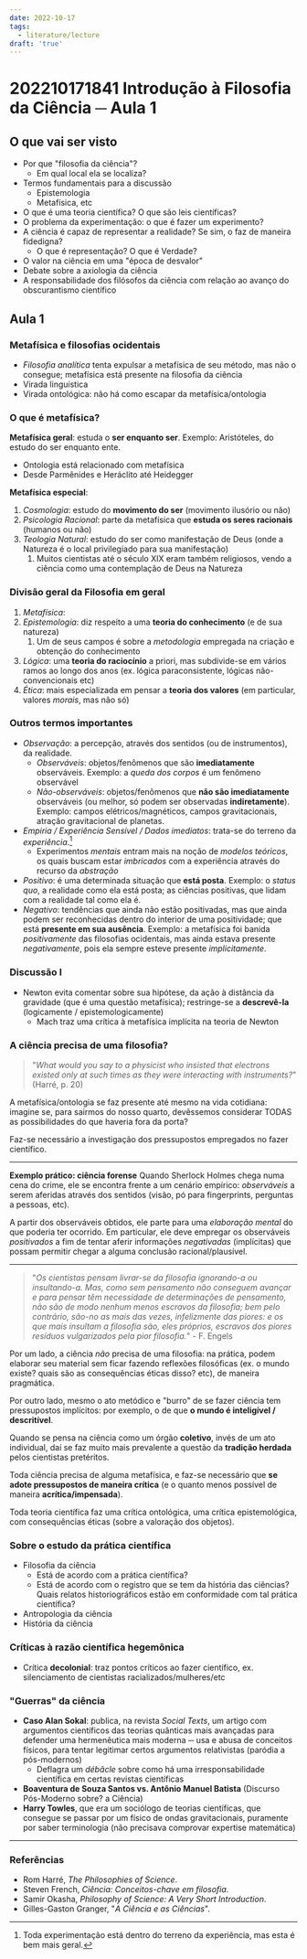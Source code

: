 ```yaml
---
date: 2022-10-17
tags:
  - literature/lecture
draft: 'true'
---
```

# 202210171841 Introdução à Filosofia da Ciência ─ Aula 1
## O que vai ser visto
- Por que "filosofia da ciência"?
	- Em qual local ela se localiza?
- Termos fundamentais para a discussão
	- Epistemologia
	- Metafísica, etc
- O que é uma teoria científica? O que são leis científicas?
- O problema da experimentação: o que é fazer um experimento?
- A ciência é capaz de representar a realidade? Se sim, o faz de maneira fidedigna?
	- O que é representação? O que é Verdade?
- O valor na ciência em uma "época de desvalor"
- Debate sobre a axiologia da ciência
- A responsabilidade dos filósofos da ciência com relação ao avanço do obscurantismo científico

## Aula 1
### Metafísica e filosofias ocidentais
- *Filosofia analítica* tenta expulsar a metafísica de seu método, mas não o consegue; metafísica está presente na filosofia da ciência
- Virada linguística
- Virada ontológica: não há como escapar da metafísica/ontologia

### O que é metafísica?
**Metafísica geral**: estuda o **ser enquanto ser**. Exemplo: Aristóteles, do estudo do ser enquanto ente. 
- Ontologia está relacionado com metafísica
- Desde Parmênides e Heráclito até Heidegger

**Metafísica especial**: 
1. *Cosmologia*: estudo do **movimento do ser** (movimento ilusório ou não)
2. *Psicologia Racional*: parte da metafísica que **estuda os seres racionais** (humanos ou não)
3. *Teologia Natural*: estudo do ser como manifestação de Deus (onde a Natureza é o local privilegiado para sua manifestação)
	1. Muitos cientistas até o século XIX eram também religiosos, vendo a ciência como uma contemplação de Deus na Natureza

### Divisão geral da Filosofia em geral
1. *Metafísica*: 
2. *Epistemologia*: diz respeito a uma **teoria do conhecimento** (e de sua natureza)
	1. Um de seus campos é sobre a *metodologia* empregada na criação e obtenção do conhecimento
3. *Lógica*: uma **teoria do raciocínio** a priori, mas subdivide-se em vários ramos ao longo dos anos (ex. lógica paraconsistente, lógicas não-convencionais etc)
4. *Ética*: mais especializada em pensar a **teoria dos valores** (em particular, valores *morais*, mas não só)

### Outros termos importantes
- *Observação*: a percepção, através dos sentidos (ou de instrumentos), da realidade.
	- *Observáveis*: objetos/fenômenos que são **imediatamente** observáveis. Exemplo: a *queda dos corpos* é um fenômeno observável
	- *Não-observáveis*: objetos/fenômenos que **não são imediatamente** observáveis (ou melhor, só podem ser observadas **indiretamente**). Exemplo: campos elétricos/magnéticos, campos gravitacionais, atração gravitacional de planetas. 
- *Empiria / Experiência Sensível / Dados imediatos*: trata-se do terreno da *experiência*.[^1]
	- Experimentos *mentais* entram mais na noção de *modelos teóricos*, os quais buscam estar *imbricados* com a experiência através do recurso da *abstração*
- *Positivo*: é uma determinada situação que **está posta**. Exemplo: o *status quo*, a realidade como ela está posta; as ciências positivas, que lidam com a realidade tal como ela é.
- *Negativo*: tendências que ainda não estão positivadas, mas que ainda podem ser reconhecidas dentro do interior de uma positividade; que está **presente em sua ausência**. Exemplo: a metafísica foi banida *positivamente* das filosofias ocidentais, mas ainda estava presente *negativamente*, pois ela sempre esteve presente *implicitamente*.

### Discussão I
- Newton evita comentar sobre sua hipótese, da ação à distância da gravidade (que é uma questão metafísica); restringe-se a **descrevê-la** (logicamente / epistemologicamente)
	- Mach traz uma crítica à metafísica implícita na teoria de Newton

### A ciência precisa de uma filosofia?
> "*What would you say to a physicist who insisted that electrons existed only at such times as they were interacting with instruments?*" (Harré, p. 20)

A metafísica/ontologia se faz presente até mesmo na vida cotidiana: imagine se, para sairmos do nosso quarto, devêssemos considerar TODAS as possibilidades do que haveria fora da porta? 

Faz-se necessário a investigação dos pressupostos empregados no fazer científico.

---
**Exemplo prático: ciência forense**
Quando Sherlock Holmes chega numa cena do crime, ele se encontra frente a um cenário empírico: *observáveis* a serem aferidas através dos sentidos (visão, pó para fingerprints, perguntas a pessoas, etc). 

A partir dos observáveis obtidos, ele parte para uma *elaboração mental* do que poderia ter ocorrido. Em particular, ele deve empregar os observáveis *positivados* a fim de tentar aferir informações *negativadas* (implícitas) que possam permitir chegar a alguma conclusão racional/plausível. 

--- 
> "*Os cientistas pensam livrar-se da filosofia ignorando-a ou insultando-a. Mas, como sem pensamento não conseguem avançar e para pensar têm necessidade de determinações de pensamento, não são de modo nenhum menos escravos da filosofia; bem pelo contrário, são-no as mais das vezes, infelizmente das piores: e os que mais insultam a filosofia são, eles próprios, escravos dos piores resíduos vulgarizados pela pior filosofia.*" - F. Engels

Por um lado, a ciência *não* precisa de uma filosofia: na prática, podem elaborar seu material sem ficar fazendo reflexões filosóficas (ex. o mundo existe? quais são as consequências éticas disso? etc), de maneira pragmática. 

Por outro lado, mesmo o ato metódico e "burro" de se fazer ciência tem pressupostos implícitos: por exemplo, o de que **o mundo é inteligível / descritível**. 

Quando se pensa na ciência como um órgão **coletivo**, invés de um ato individual, daí se faz muito mais prevalente a questão da **tradição herdada** pelos cientistas pretéritos. 

Toda ciência precisa de alguma metafísica, e faz-se necessário que **se adote pressupostos de maneira crítica** (e o quanto menos possível de maneira **acrítica/impensada**).

Toda teoria científica faz uma crítica ontológica, uma crítica epistemológica, com consequências éticas (sobre a valoração dos objetos). 

### Sobre o estudo da prática científica
- Filosofia da ciência
	- Está de acordo com a prática científica?
	- Está de acordo com o registro que se tem da história das ciências? Quais relatos historiográficos estão em conformidade com tal prática científica?
- Antropologia da ciência
- História da ciência

### Críticas à razão científica hegemônica
- Crítica **decolonial**: traz pontos críticos ao fazer científico, ex. silenciamento de cientistas racializados/mulheres/etc


### "Guerras" da ciência
- **Caso Alan Sokal**: publica, na revista *Social Texts*, um artigo com argumentos científicos das teorias quânticas mais avançadas para defender uma hermenêutica mais moderna ─ usa e abusa de conceitos físicos, para tentar legitimar certos argumentos relativistas (paródia a pós-modernos)
	- Deflagra um *débâcle* sobre como há uma irresponsabilidade científica em certas revistas científicas
- **Boaventura de Souza Santos vs. Antônio Manuel Batista** (Discurso Pós-Moderno sobre? a Ciência)
- **Harry Towles**, que era um sociólogo de teorias científicas, que consegue se passar por um físico de ondas gravitacionais, puramente por saber terminologia (não precisava comprovar expertise matemática)

---
### Referências
- Rom Harré, *The Philosophies of Science*.
- Steven French, *Ciência: Conceitos-chave em filosofia*.
- Samir Okasha, *Philosophy of Science: A Very Short Introduction*.
- Gilles-Gaston Granger, "*A Ciência e as Ciências*".

[^1]: Toda experimentação está dentro do terreno da experiência, mas esta é bem mais geral.